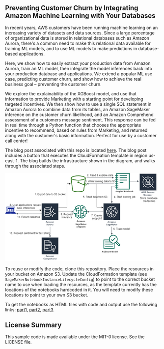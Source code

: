 ## Preventing Customer Churn by Integrating Amazon Machine Learning with Your Databases

In recent years, AWS customers have been running machine learning on an
increasing variety of datasets and data sources. Since a large percentage of
organizational data is stored in relational databases such as Amazon Aurora,
there's a common need to make this relational data available for training ML
models, and to use ML models to make predictions in database-based applications.

Here, we show how to easily extract your production data from Amazon Aurora,
train an ML model, then integrate the model inferences back into your production
database and applications. We extend a popular ML use case, predicting customer
churn, and show how to achieve the real business goal – preventing the customer
churn.

We explore the explainability of the XGBoost model, and use that information to
provide Marketing with a starting point for developing targeted incentives. We
then show how to use a single SQL statement in Amazon Aurora to combine data
from its tables, an Amazon SageMaker inference on the customer churn likelihood,
and an Amazon Comprehend assessment of a customers message sentiment. This
response can be fed in real time through a Python function that chooses the
appropriate incentive to recommend, based on rules from Marketing, and returned
along with the customer's basic information. Perfect for use by a customer call
center!

The blog post associated with this repo is located <a href='https://aws.amazon.com/blogs/machine-learning/preventing-customer-churn-by-integrating-amazon-machine-learning-with-your-databases/'>here</a>. The blog post includes a button
that executes the CloudFormation template in region us-east-1. The blog builds
the infrastructure shown in the diagram, and walks through the associated steps.

![Architecture diagram](./Aurora-ML.png?raw=true "Title")

To reuse or modify the code, clone this repository. Place the resources in your bucket
on Amazon S3. Update the CloudFormation template (see `SageMakerNotebookInstanceLifecycleConfig`) to point to the correct bucket
name to use when loading the resources, as the template currently has the 
locations of the notebooks hardcoded in it. You will need to modify these
locations to point to your own S3 bucket.

To get the notebooks as HTML files with code and output use the following
links: [part1](https://aws-ml-blog.s3.amazonaws.com/artifacts/prevent-customer-churn/part_1_preventing_customer_churn_Amazon_Aurora_setup.html "Preventing Customer Churn, Part 1. Connect to Amazon Aurora MySQL database, data loading and extraction"),
[part2](https://aws-ml-blog.s3.amazonaws.com/artifacts/prevent-customer-churn/part_2_preventing_customer_churn_XGBoost.html "Preventing Customer Churn, Part 2. Building the ML Model"),
[part3](https://aws-ml-blog.s3.amazonaws.com/artifacts/prevent-customer-churn/part_3_preventing_customer_churn_inferences_from_Amazon_Aurora.html "Preventing Customer Churn, Part 3. Inference from Amazon Aurora").

## License Summary

This sample code is made available under the MIT-0 license. See the LICENSE file.
